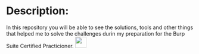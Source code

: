 # Description:
In this repository you will be able to see the solutions, tools and other things that helped me to solve the challenges durin my preparation for the Burp Suite Certified Practicioner.
<img src="https://miro.medium.com/max/1000/1*x0AIPp-eimRlOxkxzVB6sw.gif" width="30"/>
